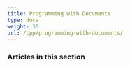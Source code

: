 ```yaml
---
title: Programming with Documents
type: docs
weight: 30
url: /cpp/programming-with-documents/
---
```


### Articles in this section

